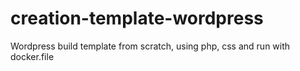 # creation-template-wordpress
Wordpress build template from scratch, using php, css and run with docker.file
